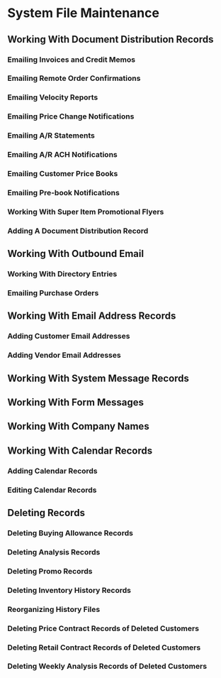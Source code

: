 # System File Maintenance

## Working With Document Distribution Records

### Emailing Invoices and Credit Memos

### Emailing Remote Order Confirmations

### Emailing Velocity Reports

### Emailing Price Change Notifications

### Emailing A/R Statements

### Emailing A/R ACH Notifications

### Emailing Customer Price Books

### Emailing Pre-book Notifications

### Working With Super Item Promotional Flyers

### Adding A Document Distribution Record

## Working With Outbound Email

### Working With Directory Entries

### Emailing Purchase Orders

## Working With Email Address Records

### Adding Customer Email Addresses

### Adding Vendor Email Addresses

## Working With System Message Records

## Working With Form Messages

## Working With Company Names

## Working With Calendar Records

### Adding Calendar Records

### Editing Calendar Records

## Deleting Records

### Deleting Buying Allowance Records

### Deleting Analysis Records

### Deleting Promo Records

### Deleting Inventory History Records

### Reorganizing History Files

### Deleting Price Contract Records of Deleted Customers

### Deleting Retail Contract Records of Deleted Customers

### Deleting Weekly Analysis Records of Deleted Customers
